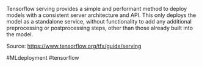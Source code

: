 Tensorflow serving provides a simple and performant method to deploy models with a consistent server architecture and API. This only deploys the model as a standalone service, without functionality to add any additional preprocessing or postprocessing steps, other than those already built into the model. 

Source: https://www.tensorflow.org/tfx/guide/serving

#MLdeployment #tensorflow 